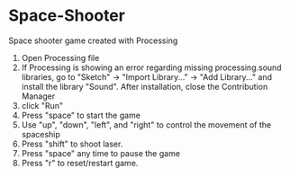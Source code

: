 # Space-Shooter
Space shooter game created with Processing

1. Open Processing file
2. If Processing is showing an error regarding missing processing.sound libraries, go to "Sketch" -> "Import Library..." -> "Add Library..." and install the library "Sound". After installation, close the Contribution Manager
3. click "Run"
2. Press "space" to start the game
3. Use "up", "down", "left", and "right" to control the movement of the spaceship
4. Press "shift" to shoot laser.
5. Press "space" any time to pause the game
6. Press "r" to reset/restart game.
